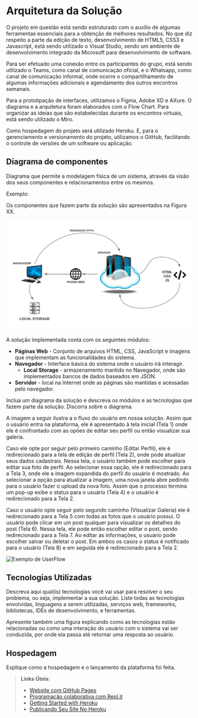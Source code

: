 # Arquitetura da Solução

O projeto em questão está sendo estruturado com o auxílio de algumas ferramentas essenciais para a obtenção de melhores resultados. No que diz respeito a parte da edição de texto, desenvolvimento de HTML5, CSS3 e Javascript, está sendo utilizado o Visual Studio, sendo um ambiente de desenvolvimento integrado da Microsoft para desenvolvimento de software. 

Para ser efetuado uma conexão entre os participantes do grupo, está sendo utilizado o Teams, como canal de comunicação oficial, e o Whatsapp, como canal de comunicação informal, onde ocorre o compartilhamento de algumas informações adicionais e agendamento dos outros encontros semanais. 

Para a prototipação de interfaces, utilizamos o Figma, Adobe XD e AXure. O diagrama e a arquitetura foram elaborados com o Flow Chart. Para organizar as ideias que são estabelecidas durante os encontros virtuais, está sendo utilizado o Miro. 

Como hospedagem do projeto será utilizado Heroku. E, para o gerenciamento e versionamento do projeto, utilizamos o GitHub, facilitando o controle de versões de um software ou aplicação.

## Diagrama de componentes

Diagrama que permite a modelagem física de um sistema, através da visão dos seus componentes e relacionamentos entre os mesmos.

Exemplo: 

Os componentes que fazem parte da solução são apresentados na Figura XX.

![Diagrama de Componentes](img/arquitetura.jpeg)

A solução implementada conta com os seguintes módulos:
- **Páginas Web** - Conjunto de arquivos HTML, CSS, JavaScript e imagens que implementam as funcionalidades do sistema.
- **Navegador** - Interface básica do sistema onde o usuário irá interagir.  
   - **Local Storage** - armazenamento mantido no Navegador, onde são implementados bancos de dados baseados em JSON. 
 - **Servidor** - local na Internet onde as páginas são mantidas e acessadas pelo navegador. 
 


Inclua um diagrama da solução e descreva os módulos e as tecnologias que fazem parte da solução. Discorra sobre o diagrama.

A imagem a seguir ilustra a o fluxo do usuário em nossa solução. Assim
que o usuário entra na plataforma, ele é apresentado à tela inicial
(Tela 1) onde ele é confrontado com as opões de editar seu perfil ou
então visualizar sua galeria.

Caso ele opte por seguir pelo primeiro caminho (Editar Perfil), ele é
redirecionado para a tela de edição de perfil (Tela 2), onde pode
atualizar seus dados cadastrais. Nessa tela, o usuário também pode
escolher para editar sua foto de perfil. Ao selecionar essa opção, ele é
redirecionado para a Tela 3, onde ele a imagem expandida do perfil do
usuário é mostrado. Ao selecionar a opção para atualizar a imagem, uma
nova janela abre pedindo para o usuário fazer o upload da nova foto.
Assim que o processo termina um pop-up exibe o status para o usuário
(Tela 4) e o usuário é redirecionado para a Tela 2.

Caso o usuário opte seguir pelo segundo caminho (Visualizar Galeria) ele
é redirecionado para a Tela 5 com todas as fotos que o usuário possui. O
usuário pode clicar em um post qualquer para visualizar os detalhes do
post (Tela 6). Nessa tela, ele pode então escolher editar o post, sendo
redirecionado para a Tela 7. Ao editar as informações, o usuário pode
escolher salvar ou deletar o post. Em ambos os casos o status é
notificado para o usuário (Tela 8) e em seguida ele é redirecionado
para a Tela 2.

![Exemplo de UserFlow](img/userflow.png)


## Tecnologias Utilizadas

Descreva aqui qual(is) tecnologias você vai usar para resolver o seu problema, ou seja, implementar a sua solução. Liste todas as tecnologias envolvidas, linguagens a serem utilizadas, serviços web, frameworks, bibliotecas, IDEs de desenvolvimento, e ferramentas.

Apresente também uma figura explicando como as tecnologias estão relacionadas ou como uma interação do usuário com o sistema vai ser conduzida, por onde ela passa até retornar uma resposta ao usuário.


## Hospedagem

Explique como a hospedagem e o lançamento da plataforma foi feita.

> **Links Úteis**:
>
> - [Website com GitHub Pages](https://pages.github.com/)
> - [Programação colaborativa com Repl.it](https://repl.it/)
> - [Getting Started with Heroku](https://devcenter.heroku.com/start)
> - [Publicando Seu Site No Heroku](http://pythonclub.com.br/publicando-seu-hello-world-no-heroku.html)